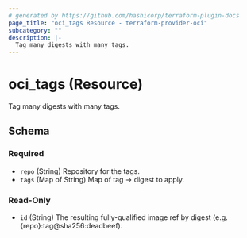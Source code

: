 ```yaml
---
# generated by https://github.com/hashicorp/terraform-plugin-docs
page_title: "oci_tags Resource - terraform-provider-oci"
subcategory: ""
description: |-
  Tag many digests with many tags.
---
```


# oci_tags (Resource)

Tag many digests with many tags.



<!-- schema generated by tfplugindocs -->
## Schema

### Required

- `repo` (String) Repository for the tags.
- `tags` (Map of String) Map of tag -> digest to apply.

### Read-Only

- `id` (String) The resulting fully-qualified image ref by digest (e.g. {repo}:tag@sha256:deadbeef).
